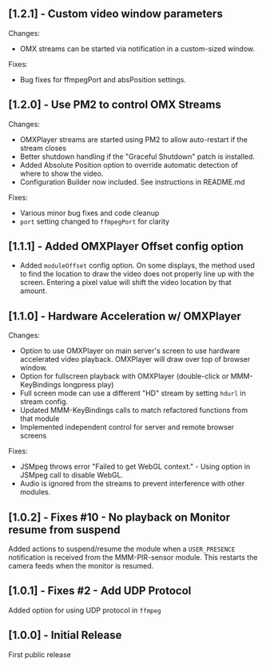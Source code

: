 
## [1.2.1] - Custom video window parameters

Changes:

* OMX streams can be started via notification in a custom-sized window.

Fixes:

* Bug fixes for ffmpegPort and absPosition settings.

## [1.2.0] - Use PM2 to control OMX Streams

Changes:

* OMXPlayer streams are started using PM2 to allow auto-restart if the stream closes
* Better shutdown handling if the "Graceful Shutdown" patch is installed.
* Added Absolute Position option to override automatic detection of where to show the video.
* Configuration Builder now included. See instructions in README.md

Fixes:

* Various minor bug fixes and code cleanup
* `port` setting changed to `ffmpegPort` for clarity

## [1.1.1] - Added OMXPlayer Offset config option

* Added `moduleOffset` config option. On some displays, the method used to find the location to draw the video does not properly line up with the screen.  Entering a pixel value will shift the video location by that amount.

## [1.1.0] - Hardware Acceleration w/ OMXPlayer

Changes:

* Option to use OMXPlayer on main server's screen to use hardware accelerated video playback.  OMXPlayer will draw over top of browser window.
* Option for fullscreen playback with OMXPlayer (double-click or MMM-KeyBindings longpress play)
* Full screen mode can use a different "HD" stream by setting `hdurl` in stream config.
* Updated MMM-KeyBindings calls to match refactored functions from that module
* Implemented independent control for server and remote browser screens

Fixes:

* JSMpeg throws error "Failed to get WebGL context." - Using option in JSMpeg call to disable WebGL.
* Audio is ignored from the streams to prevent interference with other modules.

## [1.0.2] - Fixes #10 - No playback on Monitor resume from suspend

Added actions to suspend/resume the module when a `USER_PRESENCE` notification is received from the MMM-PIR-sensor module. This restarts the camera feeds when the monitor is resumed.

## [1.0.1] - Fixes #2 - Add UDP Protocol

Added option for using UDP protocol in `ffmpeg`

## [1.0.0] - Initial Release

First public release
